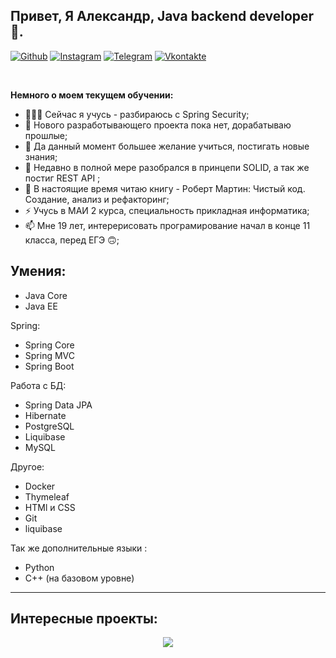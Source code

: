 ## Привет, Я Александр, Java backend developer 🚀.


[![Github](https://img.shields.io/badge/-Github-000?style=flat&logo=Github&logoColor=white)](https://github.com/bityta)
[![Instagram](https://img.shields.io/badge/-Instagram-c13584?style=flat&labelColor=c13584&logo=instagram&logoColor=white)](https://www.instagram.com/bityta/)
[![Telegram](https://img.shields.io/badge/-telegram-red?color=white&logo=telegram&logoColor=black)](https://t.me/bityta)
[![Vkontakte](https://img.shields.io/badge/-Vkontakte-090909?style=for-the-badge&logo=Vk&logoColor=4F7DB3)](https://vk.com/bityta)

&nbsp;

**Немного о моем текущем обучении:**


- 👨🏽‍💻 Сейчас я учусь - разбираюсь с Spring Security;
- 🌱 Нового разработывающего проекта пока нет, дорабатываю прошлые; 
- 👯 Да данный момент большее желание учиться, постигать новые знания;
- 🤔 Недавно в полной мере разобрался в принцепи SOLID, а так же постиг REST API ;
- 💬 В настоящие время читаю книгу - Роберт Мартин: Чистый код. Создание, анализ и рефакторинг;
- ⚡️ Учусь в МАИ 2 курса, специальность прикладная информатика;
- 📫 Мне 19 лет, интерерисовать програмирование начал в конце 11 класса, перед ЕГЭ 🙃;




## Умения:

- Java Core
- Java EE
  
 Spring:
  
- Spring Core
- Spring MVC
- Spring Boot
   
Работа с БД:
  
- Spring Data JPA
- Hibernate
- PostgreSQL
- Liquibase
- MySQL
  

Другое:
- Docker
- Thymeleaf
- HTMl и CSS
- Git
- liquibase

Так же дополнительные языки :

- Python
- C++ (на базовом уровне)


---
## Интересные проекты:

<p align="center">
  <a href="https://github.com/Bityta/Wallet-Service">
    <img align="center" src="https://github-readme-stats.vercel.app/api/pin/?username=bityta&repo=Wallet-Service" />
  </a>
 
</p>


